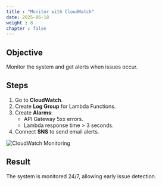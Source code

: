```yaml
---
title : "Monitor with CloudWatch"
date: 2025-06-18
weight : 8
chapter : false
---
```


## Objective

Monitor the system and get alerts when issues occur.

## Steps

1. Go to **CloudWatch**.
2. Create **Log Group** for Lambda Functions.
3. Create **Alarms**:
   - API Gateway 5xx errors.
   - Lambda response time > 3 seconds.
4. Connect **SNS** to send email alerts.

![CloudWatch Monitoring](images/cloudwatch_monitoring.png)

## Result

The system is monitored 24/7, allowing early issue detection.
